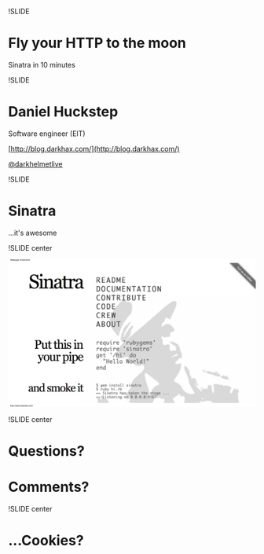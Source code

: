 !SLIDE

# Fly your HTTP to the moon

Sinatra in 10 minutes

!SLIDE

# Daniel Huckstep

Software engineer (EIT)

[http://blog.darkhax.com/](http://blog.darkhax.com/)

[@darkhelmetlive](http://twitter.com/darkhelmetlive)

!SLIDE

# Sinatra
...it's awesome

!SLIDE center

![sinatra](sinatra.png)

!SLIDE center

# Questions?
# Comments?

!SLIDE center

# ...Cookies?